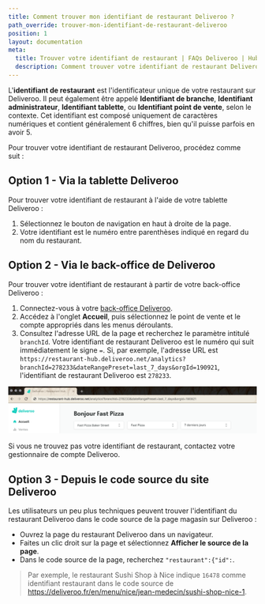```yaml
---
title: Comment trouver mon identifiant de restaurant Deliveroo ?
path_override: trouver-mon-identifiant-de-restaurant-deliveroo
position: 1
layout: documentation
meta:
  title: Trouver votre identifiant de restaurant | FAQs Deliveroo | HubRise
  description: Comment trouver votre identifiant de restaurant Deliveroo. Cet identifiant vous sera demandé lors de la connexion de votre restaurant Deliveroo à HubRise.
---
```


L'**identifiant de restaurant** est l'identificateur unique de votre restaurant sur Deliveroo. Il peut également être appelé **Identifiant de branche**, **Identifiant administrateur**, **Identifiant tablette**, ou **Identifiant point de vente**, selon le contexte. Cet identifiant est composé uniquement de caractères numériques et contient généralement 6 chiffres, bien qu'il puisse parfois en avoir 5.

Pour trouver votre identifiant de restaurant Deliveroo, procédez comme suit :

## Option 1 - Via la tablette Deliveroo

Pour trouver votre identifiant de restaurant à l'aide de votre tablette Deliveroo :

1. Sélectionnez le bouton de navigation en haut à droite de la page.
1. Votre identifiant est le numéro entre parenthèses indiqué en regard du nom du restaurant.

## Option 2 - Via le back-office de Deliveroo

Pour trouver votre identifiant de restaurant à partir de votre back-office Deliveroo :

1. Connectez-vous à votre [back-office Deliveroo](https://restaurant-hub.deliveroo.net/).
1. Accédez à l'onglet **Accueil**, puis sélectionnez le point de vente et le compte appropriés dans les menus déroulants.
1. Consultez l'adresse URL de la page et recherchez le paramètre intitulé `branchId`. Votre identifiant de restaurant Deliveroo est le numéro qui suit immédiatement le signe `=`. Si, par exemple, l'adresse URL est `https://restaurant-hub.deliveroo.net/analytics?branchId=278233&dateRangePreset=last_7_days&orgId=190921`, l'identifiant de restaurant Deliveroo est `278233`.

![Identifiant du restaurant Deliveroo contenu dans l'adresse URL du back-office](./images/011-deliveroo-branchid.png)

Si vous ne trouvez pas votre identifiant de restaurant, contactez votre gestionnaire de compte Deliveroo.

## Option 3 - Depuis le code source du site Deliveroo

Les utilisateurs un peu plus techniques peuvent trouver l'identifiant du restaurant Deliveroo dans le code source de la page magasin sur Deliveroo :

- Ouvrez la page du restaurant Deliveroo dans un navigateur.
- Faites un clic droit sur la page et sélectionnez **Afficher le source de la page**.
- Dans le code source de la page, recherchez `"restaurant":{"id":`.

> Par exemple, le restaurant Sushi Shop à Nice indique `16478` comme identifiant restaurant dans le code source de https://deliveroo.fr/en/menu/nice/jean-medecin/sushi-shop-nice-1.
